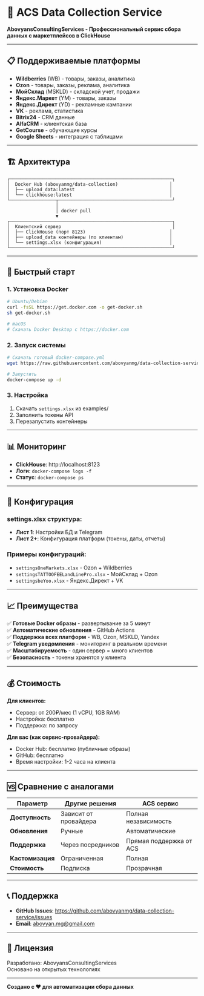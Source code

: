 # 🚀 ACS Data Collection Service

**AbovyansConsultingServices - Профессиональный сервис сбора данных с маркетплейсов в ClickHouse**

---

## 📋 Поддерживаемые платформы

- **Wildberries** (WB) - товары, заказы, аналитика
- **Ozon** - товары, заказы, реклама, аналитика  
- **МойСклад** (MSKLD) - складской учет, продажи
- **Яндекс.Маркет** (YM) - товары, заказы
- **Яндекс.Директ** (YD) - рекламные кампании
- **VK** - реклама, статистика
- **Bitrix24** - CRM данные
- **AlfaCRM** - клиентская база
- **GetCourse** - обучающие курсы
- **Google Sheets** - интеграция с таблицами

---

## 🏗️ Архитектура

```
┌────────────────────────────────────────────────────────────┐
│  Docker Hub (abovyanmg/data-collection)                   │
│  ├── upload_data:latest                                   │
│  └── clickhouse:latest                                    │
└─────────────────┬──────────────────────────────────────────┘
                  │
                  │ docker pull
                  ▼
┌────────────────────────────────────────────────────────────┐
│  Клиентский сервер                                         │
│  ├── ClickHouse (порт 8123)                               │
│  ├── upload_data контейнеры (по клиентам)                 │
│  └── settings.xlsx (конфигурация)                         │
└────────────────────────────────────────────────────────────┘
```

---

## 🚀 Быстрый старт

### 1. Установка Docker
```bash
# Ubuntu/Debian
curl -fsSL https://get.docker.com -o get-docker.sh
sh get-docker.sh

# macOS
# Скачать Docker Desktop с https://docker.com
```

### 2. Запуск системы
```bash
# Скачать готовый docker-compose.yml
wget https://raw.githubusercontent.com/abovyanmg/data-collection-service/main/client/docker-compose.yml

# Запустить
docker-compose up -d
```

### 3. Настройка
1. Скачать `settings.xlsx` из examples/
2. Заполнить токены API
3. Перезапустить контейнеры

---

## 📊 Мониторинг

- **ClickHouse**: http://localhost:8123
- **Логи**: `docker-compose logs -f`
- **Статус**: `docker-compose ps`

---

## 🔧 Конфигурация

### settings.xlsx структура:
- **Лист 1**: Настройки БД и Telegram
- **Лист 2+**: Конфигурация платформ (токены, даты, отчеты)

### Примеры конфигураций:
- `settingsOneMarkets.xlsx` - Ozon + Wildberries
- `settingsTATTOOFEELandLinePro.xlsx` - МойСклад + Ozon
- `settingsbeYoo.xlsx` - Яндекс.Директ + VK

---

## 📈 Преимущества

✅ **Готовые Docker образы** - развертывание за 5 минут  
✅ **Автоматические обновления** - GitHub Actions  
✅ **Поддержка всех платформ** - WB, Ozon, MSKLD, Yandex  
✅ **Telegram уведомления** - мониторинг в реальном времени  
✅ **Масштабируемость** - один сервер = много клиентов  
✅ **Безопасность** - токены хранятся у клиента  

---

## 💰 Стоимость

**Для клиентов:**
- Сервер: от 200₽/мес (1 vCPU, 1GB RAM)
- Настройка: бесплатно
- Поддержка: по запросу

**Для вас (как сервис-провайдера):**
- Docker Hub: бесплатно (публичные образы)
- GitHub: бесплатно
- Время настройки: 1-2 часа на клиента

---

## 🆚 Сравнение с аналогами

| Параметр | Другие решения | ACS сервис |
|----------|----------------|------------|
| **Доступность** | Зависит от провайдера | Полная независимость |
| **Обновления** | Ручные | Автоматические |
| **Поддержка** | Через посредников | Прямая поддержка от ACS |
| **Кастомизация** | Ограниченная | Полная |
| **Стоимость** | Подписка | Прозрачная |

---

## 📞 Поддержка

- **GitHub Issues**: https://github.com/abovyanmg/data-collection-service/issues
- **Email**: abovyan.mg@gmail.com

---

## 📄 Лицензия

Разработано: AbovyansConsultingServices  
Основано на открытых технологиях

---

**Создано с ❤️ для автоматизации сбора данных**

